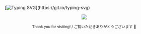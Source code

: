 
[![Typing SVG](https://readme-typing-svg.demolab.com?font=Fira+Code&pause=1000&color=F69ABF&vCenter=true&multiline=true&repeat=false&width=700&height=50&lines=Code+is+a+tool+to+build+the+future%2C+one+line+at+a+time.)](https://git.io/typing-svg)

<p align="center">
  <img src="https://capsule-render.vercel.app/api?type=rect&color=0:F69ABF,100:EB7FA9&height=3&section=footer"/>
</p>

<p align="center">
  <small>Thank you for visiting! / ご覧いただきありがとうございます 🌸</small>
</p>
